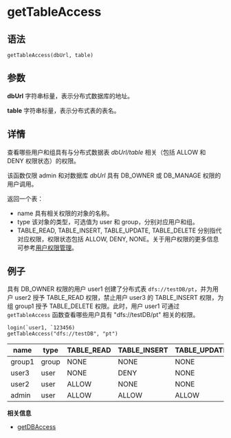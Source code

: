 # getTableAccess

## 语法

`getTableAccess(dbUrl, table)`

## 参数

**dbUrl** 字符串标量，表示分布式数据库的地址。

**table** 字符串标量，表示分布式表的表名。

## 详情

查看哪些用户和组具有与分布式数据表 *dbUrl/table* 相关（包括 ALLOW 和 DENY 权限状态）的权限。

该函数仅限 admin 和对数据库 *dbUrl* 具有 DB\_OWNER 或 DB\_MANAGE 权限的用户调用。

返回一个表：

* name 具有相关权限的对象的名称。
* type 该对象的类型，可选值为 user 和 group，分别对应用户和组。
* TABLE\_READ, TABLE\_INSERT, TABLE\_UPDATE, TABLE\_DELETE 分别指代对应权限，权限状态包括 ALLOW,
  DENY, NONE。关于用户权限的更多信息可参考[用户权限管理](../../tutorials/ACL_and_Security.md)。

## 例子

具有 DB\_OWNER 权限的用户 user1 创建了分布式表 `dfs://testDB/pt`，并为用户 user2 授予
TABLE\_READ 权限，禁止用户 user3 的 TABLE\_INSERT 权限，为组 group1 授予 TABLE\_DELETE 权限。此时，用户 user1
可通过 `getTableAccess` 函数查看哪些用户具有 "dfs://testDB/pt" 相关的权限。

```
login(`user1, `123456)
getTableAccess("dfs://testDB", "pt")
```

| name | type | TABLE\_READ | TABLE\_INSERT | TABLE\_UPDATE | TABLE\_DELETE |
| --- | --- | --- | --- | --- | --- |
| group1 | group | NONE | NONE | NONE | ALLOW |
| user3 | user | NONE | DENY | NONE | NONE |
| user2 | user | ALLOW | NONE | NONE | NONE |
| admin | user | ALLOW | ALLOW | ALLOW | ALLOW |

**相关信息**

* [getDBAccess](getDBAccess.html "getDBAccess")

